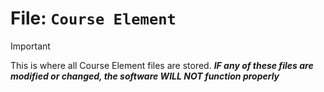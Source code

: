 # File: `Course Element`

> [!IMPORTANT]
> This is where all Course Element files are stored. ***IF any of these files are modified or changed, the software WILL NOT function properly***
